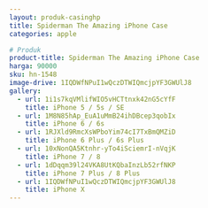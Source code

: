 ```yaml
---
layout: produk-casinghp
title: Spiderman The Amazing iPhone Case
categories: apple

# Produk
product-title: Spiderman The Amazing iPhone Case
harga: 90000
sku: hn-1548
image-drive: 1IQDWfNPuI1wQczDTWIQmcjpYF3GWUlJ8
gallery:
  - url: 1i1s7kqVMlifWIO5vHCTtnxk42nG5cYfF
    title: iPhone 5 / 5s / SE
  - url: 1M8N85hAp_EuA1uMmB24ihDBcep3qobIx
    title: iPhone 6 / 6s
  - url: 1RJXld9RmcXsWPboYim74cI7TxBmQMZiD
    title: iPhone 6 Plus / 6s Plus
  - url: 10xNonQA5Ktnhr-yTo4iSciemrI-nVqjK
    title: iPhone 7 / 8
  - url: 1dDqqm39l24VKA8UtKQbaInzLb52rfNKP
    title: iPhone 7 Plus / 8 Plus
  - url: 1IQDWfNPuI1wQczDTWIQmcjpYF3GWUlJ8
    title: iPhone X
---
```

